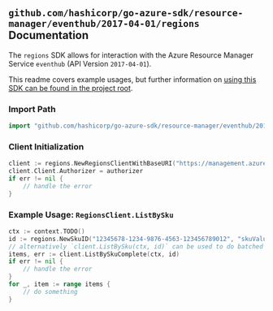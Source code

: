 
## `github.com/hashicorp/go-azure-sdk/resource-manager/eventhub/2017-04-01/regions` Documentation

The `regions` SDK allows for interaction with the Azure Resource Manager Service `eventhub` (API Version `2017-04-01`).

This readme covers example usages, but further information on [using this SDK can be found in the project root](https://github.com/hashicorp/go-azure-sdk/tree/main/docs).

### Import Path

```go
import "github.com/hashicorp/go-azure-sdk/resource-manager/eventhub/2017-04-01/regions"
```


### Client Initialization

```go
client := regions.NewRegionsClientWithBaseURI("https://management.azure.com")
client.Client.Authorizer = authorizer
if err != nil {
	// handle the error
}
```


### Example Usage: `RegionsClient.ListBySku`

```go
ctx := context.TODO()
id := regions.NewSkuID("12345678-1234-9876-4563-123456789012", "skuValue")
// alternatively `client.ListBySku(ctx, id)` can be used to do batched pagination
items, err := client.ListBySkuComplete(ctx, id)
if err != nil {
	// handle the error
}
for _, item := range items {
	// do something
}
```
